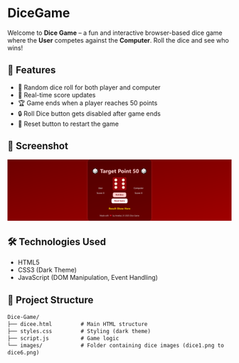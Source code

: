 # DiceGame

Welcome to **Dice Game** – a fun and interactive browser-based dice game where the **User** competes against the **Computer**. Roll the dice and see who wins!

## 🚀 Features

- 🎯 Random dice roll for both player and computer
- 🧠 Real-time score updates
- 🏆 Game ends when a player reaches 50 points
- 🔒 Roll Dice button gets disabled after game ends
- 🔄 Reset button to restart the game

## 📸 Screenshot

![Game Screenshot](SS.png)  
## 🛠️ Technologies Used

- HTML5
- CSS3 (Dark Theme)
- JavaScript (DOM Manipulation, Event Handling)

## 📂 Project Structure

```text
Dice-Game/
├── dicee.html         # Main HTML structure
├── styles.css         # Styling (dark theme)
├── script.js          # Game logic
└── images/            # Folder containing dice images (dice1.png to dice6.png)
